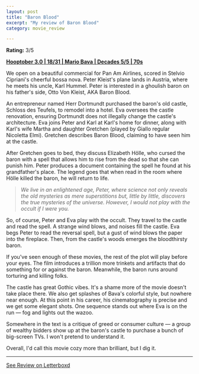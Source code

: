 ```yaml
---
layout: post
title: "Baron Blood"
excerpt: "My review of Baron Blood"
category: movie_review

---
```


**Rating:** 3/5

<b><a href="https://boxd.it/pRNoI/detail">Hooptober 3.0 | 18/31 | Mario Bava | Decades 5/5 | 70s</a></b>

We open on a beautiful commercial for Pan Am Airlines, scored in Stelvio Cipriani's cheerful bossa nova. Peter Kleist's plane lands in Austria, where he meets his uncle, Karl Hummel. Peter is interested in a ghoulish baron on his father's side, Otto Von Kleist, AKA Baron Blood.

An entrepreneur named Herr Dortmundt purchased the baron's old castle, Schloss des Teufels, to remodel into a hotel. Eva oversees the castle renovation, ensuring Dortmundt does not illegally change the castle's architecture. Eva joins Peter and Karl at Karl's home for dinner, along with Karl's wife Martha and daughter Gretchen (played by Giallo regular Nicoletta Elmi). Gretchen describes Baron Blood, claiming to have seen him at the castle.

After Gretchen goes to bed, they discuss Elizabeth Hölle, who cursed the baron with a spell that allows him to rise from the dead so that she can punish him. Peter produces a document containing the spell he found at his grandfather's place. The legend goes that when read in the room where Hölle killed the baron, he will return to life.

<blockquote><i>We live in an enlightened age, Peter, where science not only reveals the old mysteries as mere superstitions but, little by little, discovers the true mysteries of the universe. However, I would not play with the occult if I were you.</i></blockquote>

So, of course, Peter and Eva play with the occult. They travel to the castle and read the spell. A strange wind blows, and noises fill the castle. Eva begs Peter to read the reversal spell, but a gust of wind blows the paper into the fireplace. Then, from the castle's woods emerges the bloodthirsty baron.

If you've seen enough of these movies, the rest of the plot will play before your eyes. The film introduces a trillion more trinkets and artifacts that do something for or against the baron. Meanwhile, the baron runs around torturing and killing folks.

The castle has great Gothic vibes. It's a shame more of the movie doesn't take place there. We also get splashes of Bava's colorful style, but nowhere near enough. At this point in his career, his cinematography is precise and we get some elegant shots. One sequence stands out where Eva is on the run — fog and lights out the wazoo.

Somewhere in the text is a critique of greed or consumer culture — a group of wealthy bidders show up at the baron's castle to purchase a bunch of big-screen TVs. I won't pretend to understand it.

Overall, I'd call this movie cozy more than brilliant, but I dig it.

<hr>

[See Review on Letterboxd](https://boxd.it/6HxHLb)
